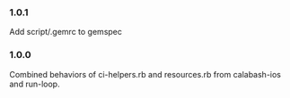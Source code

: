 ### 1.0.1

Add script/.gemrc to gemspec

### 1.0.0

Combined behaviors of ci-helpers.rb and resources.rb
from calabash-ios and run-loop.

